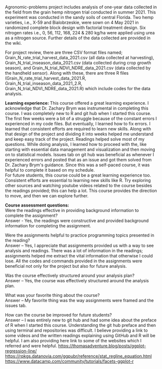 Agronomic-problems project includes analysis of one-year data collected in the field from the grain hemp nitrogen trial conducted in summer 2021. This experiment was conducted in the sandy soils of central Florida. Two hemp varieties, i.e., X-59 and Bialobrzeskie, were sown on 4 May 2021 in randomized complete block design with factorial treatment design. Six nitrogen rates i.e., 0, 56, 112, 168, 224 & 280 kg/ha were applied using urea as a nitrogen source. Further details of the data collected are provided in the wiki.     

For project review, there are three CSV format files named; Grain_N_rate_trial_harvest_data_2021.csv (all data collected at harvesting), Grain_N_trial_inseason_data_2021.csv (data collected during crop growth season), and Grain_N_trial_NDVI_NDRE_data_2021.csv (data collected by the handheld sensor). Along with these, there are three R files (Grain_N_rate_trial_harvest_data_2021.R, Grain_N_trial_inseason_data_2021_2.R, Grain_N_trial_NDVI_NDRE_data_2021.R) which include codes for the data analysis.

**Learning experience:** 
This course offered a great learning experience. I acknowledge that Dr. Zachary Brym was instrumental in completing this course. I was completely new to R and git hub when I started this course. The first few weeks were a bit of a struggle because of the constant errors I experienced in my code files. But eventually, I learned how to fix errors. I learned that consistent efforts are required to learn new skills. Along with that design of the project and dividing it into weeks helped me understand and keep easy track of the project. Readings helped solve most of my questions. While doing analysis, I learned how to proceed with the, like starting with essential data management and visualization and then moving on to statistical models. Issues tab on git hub was beneficial as whenever I experienced errors and posted that as an issue and got them solved from Dr. Zachary Brym's guidance. Since this was a self-paced course, it was helpful to complete it based on my schedule.                                                                                                                   
For future students, this course could be a great learning experience too. Consistent efforts are essential to learning new skills like R. Try exploring other sources and watching youtube videos related to the course besides the readings provided; this can help a lot. This course provides the direction to move, and then we can explore further.  

**Course assessment questions:**                                                                                                                                    
Were the readings effective in providing background information to complete the assignment?                                                                       
Answer - Yes, the readings were constructive and provided background information for completing the assignment.

Were the assignments helpful to practice programming topics presented in the reading?                                                                             
Answer – Yes, I appreciate that assignments provided us with a way to see analysis and readings. There was a lot of information in the readings; assignments helped me extract the vital information that otherwise I could lose. All the codes and commands provided in the assignments were beneficial not only for the project but also for future analysis. 

Was the course effectively structured around your analysis plan?                                                                                                  
Answer – Yes, the course was effectively structured around the analysis plan.

What was your favorite thing about the course?                                                                                                                    
Answer – My favorite thing was the way assignments were framed and the issues tab.

How can the course be improved for future students?                                                                                                               
Answer – I was entirely new to git hub and had some idea about the preface of R when I started this course. Understanding the git hub preface and then using terminal and repositories was difficult. I believe providing a link to some videos and the written readings explaining using GitHub and R will be helpful. I am also providing here link to some of the websites which I referred and were helpful.                                                                               https://thomasadventure.blog/posts/ggplot-regression-line/                                                                                                         https://rpkgs.datanovia.com/ggpubr/reference/stat_regline_equation.html                                                                                           https://www.datacamp.com/community/tutorials/facets-ggplot-r                                                                             
